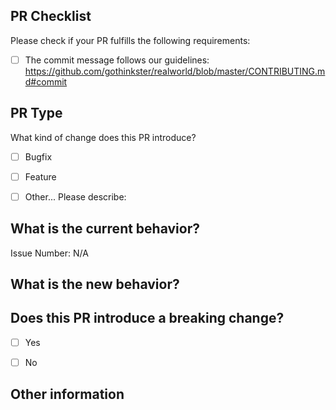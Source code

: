## PR Checklist
Please check if your PR fulfills the following requirements:

- [ ] The commit message follows our guidelines: https://github.com/gothinkster/realworld/blob/master/CONTRIBUTING.md#commit

## PR Type
What kind of change does this PR introduce?

<!-- Please check the one that applies to this PR using "x". -->

- [ ] Bugfix
- [ ] Feature
- [ ] Other... Please describe:


## What is the current behavior?
<!-- Please describe the current behavior that you are modifying, or link to a relevant issue. -->

Issue Number: N/A


## What is the new behavior?


## Does this PR introduce a breaking change?

- [ ] Yes
- [ ] No


<!-- If this PR contains a breaking change, please describe the impact and migration path for existing applications below. -->


## Other information
